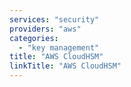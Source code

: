 ```yaml
---
services: "security"
providers: "aws"
categories:
  - "key management"
title: "AWS CloudHSM"
linkTitle: "AWS CloudHSM"
---
```

